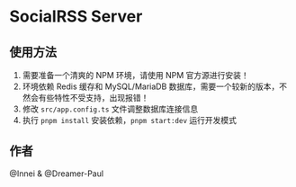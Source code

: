# SocialRSS Server

## 使用方法

1. 需要准备一个清爽的 NPM 环境，请使用 NPM 官方源进行安装！
2. 环境依赖 Redis 缓存和 MySQL/MariaDB 数据库，需要一个较新的版本，不然会有些特性不受支持，出现报错！
3. 修改 `src/app.config.ts` 文件调整数据库连接信息
4. 执行 `pnpm install` 安装依赖，`pnpm start:dev` 运行开发模式

## 作者

@Innei & @Dreamer-Paul
